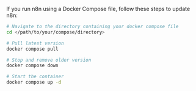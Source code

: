 If you run n8n using a Docker Compose file, follow these steps to update n8n:

```sh
# Navigate to the directory containing your docker compose file
cd </path/to/your/compose/directory>

# Pull latest version
docker compose pull

# Stop and remove older version
docker compose down

# Start the container
docker compose up -d
```
